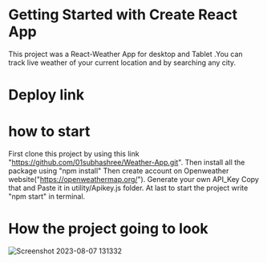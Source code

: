 # Getting Started with Create React App

This project was a React-Weather App for desktop and Tablet .You can track live weather of your current location and by searching any city.

# Deploy link

# how to start

First clone this project by using this link "https://github.com/01subhashree/Weather-App.git".
Then install all the package using "npm install"
Then create account on Openweather website("https://openweathermap.org/").
Generate your own API_Key
Copy that and Paste it in utility/Apikey.js folder.
At last to start the project write "npm start" in terminal.

# How the project going to look

![Screenshot 2023-08-07 131332](https://github.com/01subhashree/Weather-App/assets/121716043/4c458b57-abd5-4031-9152-aed42dd86f50)
